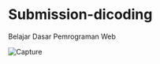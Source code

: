 # Submission-dicoding
Belajar Dasar Pemrograman Web

![Capture](https://user-images.githubusercontent.com/96588066/169955892-3ba3ac5c-ba07-40d9-9404-50b1419257e8.PNG)
